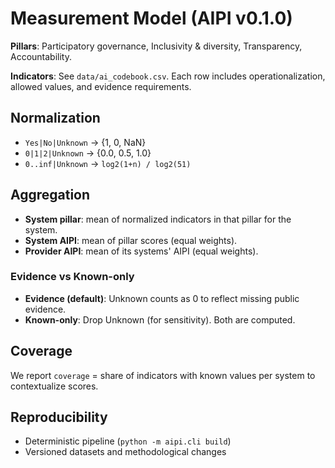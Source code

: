 
# Measurement Model (AIPI v0.1.0)

**Pillars**: Participatory governance, Inclusivity & diversity, Transparency, Accountability.

**Indicators**: See `data/ai_codebook.csv`. Each row includes operationalization, allowed values, and evidence requirements.

## Normalization

- `Yes|No|Unknown` → {1, 0, NaN}
- `0|1|2|Unknown` → {0.0, 0.5, 1.0}
- `0..inf|Unknown` → `log2(1+n) / log2(51)`

## Aggregation

- **System pillar**: mean of normalized indicators in that pillar for the system.
- **System AIPI**: mean of pillar scores (equal weights).
- **Provider AIPI**: mean of its systems' AIPI (equal weights).

### Evidence vs Known-only

- **Evidence (default)**: Unknown counts as 0 to reflect missing public evidence.
- **Known-only**: Drop Unknown (for sensitivity). Both are computed.

## Coverage

We report `coverage` = share of indicators with known values per system to contextualize scores.

## Reproducibility

- Deterministic pipeline (`python -m aipi.cli build`)
- Versioned datasets and methodological changes
